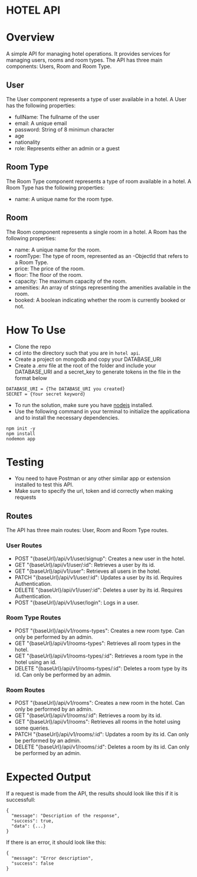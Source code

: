# HOTEL API

# Overview
A simple API for managing hotel operations. It provides services for managing users, rooms and room types. The API has three main components: Users, Room and Room Type.

## User
The User component represents a type of user available in a hotel. A User has the following properties:

- fullName: The fullname of the user
- email: A unique email
- password: String of 8 minimun character
- age
- nationality
- role: Represents either an admin or a guest

## Room Type
The Room Type component represents a type of room available in a hotel. A Room Type has the following properties:

- name: A unique name for the room type.

## Room
The Room component represents a single room in a hotel. A Room has the following properties:

- name: A unique name for the room.
- roomType: The type of room, represented as an -ObjectId that refers to a Room Type.
- price: The price of the room.
- floor: The floor of the room.
- capacity: The maximum capacity of the room.
- amenities: An array of strings representing the amenities available in the room.
- booked: A boolean indicating whether the room is currently booked or not.

# How To Use
- Clone the repo 
- cd into the directory such that you are in `hotel api`.
- Create a project on mongodb and copy your DATABASE_URI
- Create a .env file at the root of the folder and include your DATABASE_URI and a secret_key to generate tokens in the file in the format below
```
DATABASE_URI = {The DATABASE_URI you created}
SECRET = {Your secret keyword}

```
- To run the solution, make sure you have [nodejs](https://nodejs.org/) installed.
- Use the following command in your terminal to initialize the applicationa and to install the necessary dependencies.
```
npm init -y
npm install
nodemon app
```

# Testing
- You need to have Postman or any other similar app or extension installed to test this API.
- Make sure to specify the url, token and id correctly when making requests

## Routes
The API has three main routes: User, Room and Room Type routes.

### User Routes
- POST "{baseUrl}/api/v1/user/signup": Creates a new user in the hotel.
- GET "{baseUrl}/api/v1/user/:id": Retrieves a user by its id.
- GET "{baseUrl}/api/v1/user": Retrieves all users in the hotel.
- PATCH "{baseUrl}/api/v1/user/:id": Updates a user by its id. Requires Authentication.
- DELETE "{baseUrl}/api/v1/user/:id": Deletes a user by its id. Requires Authentication.
- POST "{baseUrl}/api/v1/user/login": Logs in a user.

### Room Type Routes
- POST "{baseUrl}/api/v1/rooms-types": Creates a new room type. Can only be performed by an admin.
- GET "{baseUrl}/api/v1/rooms-types": Retrieves all room types in the hotel.
- GET "{baseUrl}/api/v1/rooms-types/:id": Retrieves a room type in the hotel using an id.
- DELETE "{baseUrl}/api/v1/rooms-types/:id": Deletes a room type by its id. Can only be performed by an admin.

### Room Routes
- POST "{baseUrl}/api/v1/rooms": Creates a new room in the hotel. Can only be performed by an admin.
- GET "{baseUrl}/api/v1/rooms/:id": Retrieves a room by its id.
- GET "{baseUrl}/api/v1/rooms": Retrieves all rooms in the hotel using some queries.
- PATCH "{baseUrl}/api/v1/rooms/:id": Updates a room by its id.  Can only be performed by an admin.
- DELETE "{baseUrl}/api/v1/rooms/:id": Deletes a room by its id.  Can only be performed by an admin.

# Expected Output
If a request is made from the API, the results should look like this if it is successfull:
```
{
  "message": "Description of the response",
  "success": true,
  "data": {...}
}
```
If there is an error, it should look like this:
```
{
  "message": "Error description",
  "success": false
}
```
